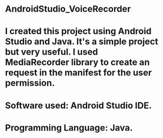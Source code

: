 # AndroidStudio_VoiceRecorder
# I created this project using Android Studio and Java. It's a simple project but very useful. I used MediaRecorder library to create an request in the manifest for the user permission.
# Software used: Android Studio IDE.
# Programming Language: Java.

